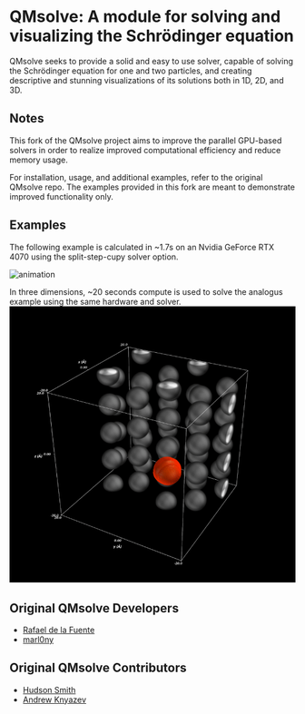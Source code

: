 # QMsolve: A module for solving and visualizing the Schrödinger equation

QMsolve seeks to provide a solid and easy to use solver, capable of solving the Schrödinger equation for one and two particles, 
and creating descriptive and stunning visualizations of its solutions both in 1D, 2D, and 3D.

## Notes
This fork of the QMsolve project aims to improve the parallel GPU-based solvers in order to realize improved computational efficiency and reduce memory usage. 

For installation, usage, and additional examples, refer to the original QMsolve repo. The examples provided in this fork are meant to demonstrate improved functionality only. 

## Examples
The following example is calculated in ~1.7s on an Nvidia GeForce RTX 4070 using the split-step-cupy solver option.

![animation](https://github.com/steubengineer/qmsolve/blob/main/images/latticedemo.gif)

In three dimensions, ~20 seconds compute is used to solve the analogus example using the same hardware and solver. 
![animation](https://github.com/steubengineer/qmsolve/blob/main/images/latticedemo3D.gif)

## Original QMsolve Developers

- [Rafael de la Fuente](https://github.com/rafael-fuente)
- [marl0ny](https://github.com/marl0ny)

## Original QMsolve Contributors

- [Hudson Smith](https://github.com/dhudsmith) 
- [Andrew Knyazev](https://github.com/lobpcg) 

